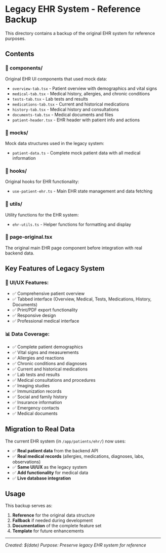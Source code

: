# Legacy EHR System - Reference Backup

This directory contains a backup of the original EHR system for reference purposes.

## Contents

### 📁 **components/**
Original EHR UI components that used mock data:
- `overview-tab.tsx` - Patient overview with demographics and vital signs
- `medical-tab.tsx` - Medical history, allergies, and chronic conditions
- `tests-tab.tsx` - Lab tests and results
- `medications-tab.tsx` - Current and historical medications
- `history-tab.tsx` - Medical history and consultations
- `documents-tab.tsx` - Medical documents and files
- `patient-header.tsx` - EHR header with patient info and actions

### 📁 **mocks/**
Mock data structures used in the legacy system:
- `patient-data.ts` - Complete mock patient data with all medical information

### 📁 **hooks/**
Original hooks for EHR functionality:
- `use-patient-ehr.ts` - Main EHR state management and data fetching

### 📁 **utils/**
Utility functions for the EHR system:
- `ehr-utils.ts` - Helper functions for formatting and display

### 📄 **page-original.tsx**
The original main EHR page component before integration with real backend data.

## Key Features of Legacy System

### 🎨 **UI/UX Features:**
- ✅ Comprehensive patient overview
- ✅ Tabbed interface (Overview, Medical, Tests, Medications, History, Documents)
- ✅ Print/PDF export functionality
- ✅ Responsive design
- ✅ Professional medical interface

### 📊 **Data Coverage:**
- ✅ Complete patient demographics
- ✅ Vital signs and measurements
- ✅ Allergies and reactions
- ✅ Chronic conditions and diagnoses
- ✅ Current and historical medications
- ✅ Lab tests and results
- ✅ Medical consultations and procedures
- ✅ Imaging studies
- ✅ Immunization records
- ✅ Social and family history
- ✅ Insurance information
- ✅ Emergency contacts
- ✅ Medical documents

## Migration to Real Data

The current EHR system (in `/app/patients/ehr/`) now uses:
- ✅ **Real patient data** from the backend API
- ✅ **Real medical records** (allergies, medications, diagnoses, labs, observations)
- ✅ **Same UI/UX** as the legacy system
- ✅ **Add functionality** for medical data
- ✅ **Live database integration**

## Usage

This backup serves as:
1. **Reference** for the original data structure
2. **Fallback** if needed during development
3. **Documentation** of the complete feature set
4. **Template** for future enhancements

---

*Created: $(date)*
*Purpose: Preserve legacy EHR system for reference*
